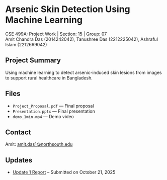 # Arsenic Skin Detection Using Machine Learning
CSE 499A: Project Work | Section: 15 | Group: 07  
Amit Chandra Das (2014242042), Tanushree Das (2212225042), Ashraful Islam (2212669042)

## Project Summary
Using machine learning to detect arsenic-induced skin lesions from images to support rural healthcare in Bangladesh.

## Files
- `Project_Proposal.pdf` — Final proposal  
- `Presentation.pptx` — Final presentation  
- `demo_1min.mp4` — Demo video  

## Contact
Amit: amit.das1@northsouth.edu

## Updates
- [Update 1 Report](updates/Update_1_Report.pdf) – Submitted on October 21, 2025
